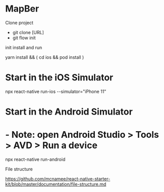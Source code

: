 # MapBer
Clone project
- git clone [URL]
- git flow init

init install and run

yarn install && ( cd ios && pod install )
# Start in the iOS Simulator
npx react-native run-ios --simulator="iPhone 11"
# Start in the Android Simulator
#  - Note: open Android Studio > Tools > AVD > Run a device
npx react-native run-android


File structure

https://github.com/mcnamee/react-native-starter-kit/blob/master/documentation/file-structure.md

